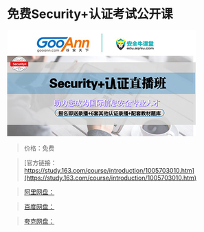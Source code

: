 # 免费Security+认证考试公开课

![img](../../../assets/study163/free/d952ecdce4a54e11a899af0133c76332.jpg)

> 价格：免费

> [官方链接：https://study.163.com/course/introduction/1005703010.htm](https://study.163.com/course/introduction/1005703010.htm)

> [阿里网盘：]()

> [百度网盘：]()

> [夸克网盘：]()
